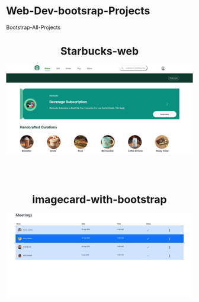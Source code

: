 # Web-Dev-bootsrap-Projects
Bootstrap-All-Projects

<center><h1>Starbucks-web</h1></center>
<a href="https://github.com/13-Bhupendra/starbucks-web-/tree/main/starbucks%20web">
  <img src="https://github.com/13-Bhupendra/starbucks-web-/blob/main/Screenshot%202024-12-07%20164324.png">
</a>

<br><br><br>

<center><h1>imagecard-with-bootstrap</h1></center>
<a href="https://github.com/13-Bhupendra/imagecard-with-bootstrap/tree/main/imagecard%20%20BS">
  <img src="https://github.com/13-Bhupendra/imagecard-with-bootstrap/blob/main/Screenshot%202024-12-06%20104258.png">
</a>

